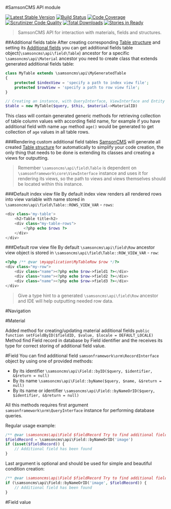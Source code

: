 #SamsonCMS API module  

[![Latest Stable Version](https://poser.pugx.org/samsoncms/api/v/stable.svg)](https://packagist.org/packages/samsoncms/material)
[![Build Status](https://scrutinizer-ci.com/g/samsoncms/api/badges/build.png?b=master)](https://scrutinizer-ci.com/g/samsoncms/api/build-status/master)
[![Code Coverage](https://scrutinizer-ci.com/g/samsoncms/api/badges/coverage.png?b=master)](https://scrutinizer-ci.com/g/samsoncms/api/?branch=master)
[![Scrutinizer Code Quality](https://scrutinizer-ci.com/g/samsoncms/api/badges/quality-score.png?b=master)](https://scrutinizer-ci.com/g/samsoncms/api/?branch=master) 
[![Total Downloads](https://poser.pugx.org/samsoncms/api/downloads.svg)](https://packagist.org/packages/samsoncms/material)
[![Stories in Ready](https://badge.waffle.io/samsoncms/material.png?label=ready&title=Ready)](https://waffle.io/samsoncms/material)

> SamsonCMS API for interaction with materials, fields and structures.

##Additional fields table
After creating corresponding [Table structure]() and setting its [Additional fields]() you can
get additional fields table object(```\samsoncms\api\field\Table```) ancestor for a specific ```\samsoncms\api\Material``` ancestor you need to create class
that extends generated additional fields table:
```php
class MyTable extends \samsoncms\api\MyGeneratedTable
{
    protected $indexView = 'specify a path to index view file';
    protected $rowView = 'specify a path to row view file';
}

// Creating an instance, with QueryInterface, ViewInterface and Entity identifier
$table = new MyTable($query, $this, $material->MaterialID)
```

This class will contain generated generic methods for retrieving collection of table column values with according field name,
for example if you have additional field with name ```age``` method ```age()``` would be generated to get collection of ```age```
values in all table rows.

###Rendering custom additional field tables
[SamsonCMS]() will generate all created [Table structure]() for automatically to simplify your code creation, the only thing
that needs to be done is extending  its classes and creating a views for outputting.

>Remember ```\samsoncms\api\field\Table``` is dependent on ```\samsonframework\core\ViewInterface``` instance and uses it for
 rendering its views, so the path to views and views themselves should be located within this instance.
 
###Default index view file
By default index view renders all rendered rows into view variable with name stored in ```\samsoncms\api\field\Table::ROWS_VIEW_VAR``` - ```rows```:
```php
<div class='my-table'>
    <h2>Table title<h2>
    <div class="my-table-rows">
        <?php echo $rows ?>
    </div>
</div>
```

###Default row view file
By default ```\samsoncms\api\field\Row``` ancestor view object is stored in ```\samsoncms\api\field\Table::ROW_VIEW_VAR``` - ```row```:
```php
<?php /** @var \myapplication\MyTableRow $row */?>
<div class="my-row">
    <div class="name"><?php echo $row->field1 ?></div>
    <div class="name"><?php echo $row->field2 ?></div>
    <div class="name"><?php echo $row->field3 ?></div>
</div>
```
> Give a type hint to a generated ```\samsoncms\api\field\Row``` ancestor and IDE will help outputting needed row data.


#Navigation

#Material

Added method for creating/updating material additional fields 
```public function setFieldByID($fieldID, $value, $locale = DEFAULT_LOCALE)```
Method find Field record in database by Field identifier and the receives its type for
correct storing of additional field value.

#Field
You can find additional field ```samsonframework\orm\RecordInterface``` object by using one of provided methods:
* By its identifier ```\samsoncms\api\Field::byID($query, $identifier, &$return = null)```
* By its name ```\samsoncms\api\Field::byName($query, $name, &$return = null)```
* By its name or identifier ```\samsoncms\api\Field::byNameOrID($query, $identifier, &$return = null)```

All this methods requires first argument ```samsonframework\orm\QueryInterface``` instance for performing
database queries. 

Regular usage example:
```php
/** @var \samsoncms\api\Field $fieldRecord Try to find additional field record */
$fieldRecord = \samsoncms\api\Field::byNameOrID('image')
if (isset($fieldRecord)) {
    // Additional field has been found
}
```

Last argument is optional and should be used for simple and beautiful condition creation:
```php
/** @var \samsoncms\api\Field $fieldRecord Try to find additional field record */
if (\samsoncms\api\Field::byNameOrID('image', $fieldRecord)) {
    // Additional field has been found
}
```

#Field value
